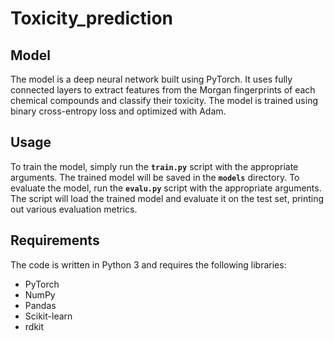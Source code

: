 # Toxicity_prediction
 
## **Model**

The model is a deep neural network built using PyTorch. It uses fully connected layers to extract features from the Morgan fingerprints of each chemical compounds and classify their toxicity. The model is trained using binary cross-entropy loss and optimized with Adam.

## **Usage**

To train the model, simply run the **`train.py`** script with the appropriate arguments. The trained model will be saved in the **`models`** directory. To evaluate the model, run the **`evalu.py`** script with the appropriate arguments. The script will load the trained model and evaluate it on the test set, printing out various evaluation metrics.

## **Requirements**

The code is written in Python 3 and requires the following libraries:

- PyTorch
- NumPy
- Pandas
- Scikit-learn
- rdkit
